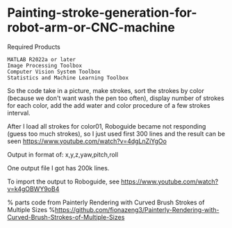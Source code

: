 # Painting-stroke-generation-for-robot-arm-or-CNC-machine

Required Products

    MATLAB R2022a or later
    Image Processing Toolbox
    Computer Vision System Toolbox
    Statistics and Machine Learning Toolbox
 


So the code take in a picture, make strokes, sort the strokes by color (because we don't want wash the pen too often), display number of strokes for each color, add the add water and color procedure of a few strokes interval. 

After I load all strokes for color01, Roboguide became not responding (guess too much strokes), so I just used first 300 lines and the result can be seen
https://www.youtube.com/watch?v=4dgLnZiYgOo

Output in format of: x,y,z,yaw,pitch,roll

One output file I got has 200k lines.

To import the output to Roboguide, see
https://www.youtube.com/watch?v=k4gOBWY9oB4

% parts code from Painterly Rendering with Curved Brush Strokes of Multiple Sizes
%https://github.com/fionazeng3/Painterly-Rendering-with-Curved-Brush-Strokes-of-Multiple-Sizes

